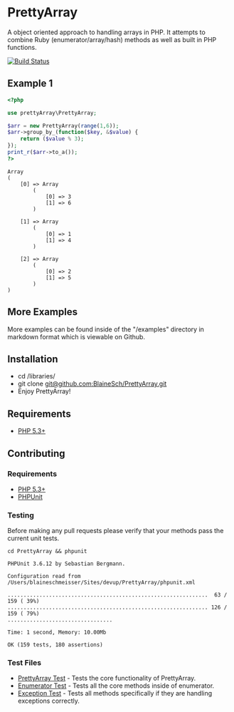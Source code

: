 # PrettyArray

A object oriented approach to handling arrays in PHP.
It attempts to combine Ruby (enumerator/array/hash) methods as well as built in PHP functions.

[![Build Status](https://secure.travis-ci.org/BlaineSch/prettyArray.png?branch=master)](http://travis-ci.org/BlaineSch/prettyArray)

## Example 1
~~~php
<?php

use prettyArray\PrettyArray;

$arr = new PrettyArray(range(1,6));
$arr->group_by_(function($key, &$value) {
    return ($value % 3);
});
print_r($arr->to_a());
?>
~~~
~~~
Array
(
    [0] => Array
        (
            [0] => 3
            [1] => 6
        )

    [1] => Array
        (
            [0] => 1
            [1] => 4
        )

    [2] => Array
        (
            [0] => 2
            [1] => 5
        )
)
~~~

## More Examples

More examples can be found inside of the "/examples" directory in markdown format which is viewable on Github.

## Installation
 * cd /libraries/
 * git clone [git@github.com:BlaineSch/PrettyArray.git](https://github.com/BlaineSch/PrettyArray)
 * Enjoy PrettyArray!

## Requirements
 * [PHP 5.3+](http://php.net/downloads.php)

## Contributing

### Requirements
 * [PHP 5.3+](http://php.net/downloads.php)
 * [PHPUnit](http://www.phpunit.de/manual/3.6/en/installation.html/)

### Testing

Before making any pull requests please verify that your methods pass the current unit tests.
~~~
cd PrettyArray && phpunit
~~~
~~~
PHPUnit 3.6.12 by Sebastian Bergmann.

Configuration read from /Users/blaineschmeisser/Sites/devup/PrettyArray/phpunit.xml

...............................................................  63 / 159 ( 39%)
............................................................... 126 / 159 ( 79%)
.................................

Time: 1 second, Memory: 10.00Mb

OK (159 tests, 180 assertions)
~~~

### Test Files

 * [PrettyArray Test](tests/prettyArrayTest.php) - Tests the core functionality of PrettyArray.
 * [Enumerator Test](tests/enumeratorTest.php) - Tests all the core methods inside of enumerator.
 * [Exception Test](tests/exceptionTest.php) - Tests all methods specifically if they are handling exceptions correctly.

